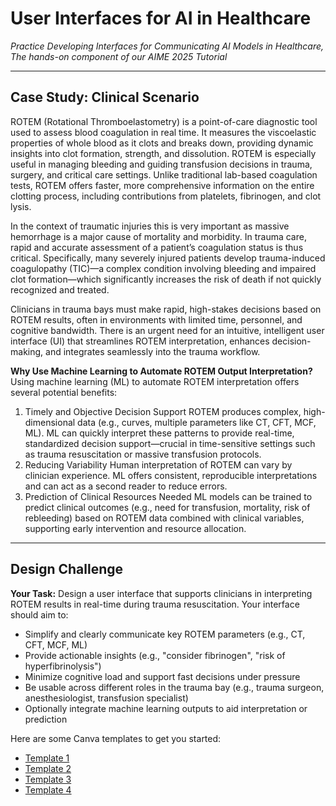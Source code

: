 # User Interfaces for AI in Healthcare 
*Practice Developing Interfaces for Communicating AI Models in Healthcare, The hands-on component of our AIME 2025 Tutorial*

---
## Case Study: Clinical Scenario  
 
ROTEM (Rotational Thromboelastometry) is a point-of-care diagnostic tool used to assess blood coagulation in real time. It measures the viscoelastic properties of whole blood as it clots and breaks down, providing dynamic insights into clot formation, strength, and dissolution. ROTEM is especially useful in managing bleeding and guiding transfusion decisions in trauma, surgery, and critical care settings. Unlike traditional lab-based coagulation tests, ROTEM offers faster, more comprehensive information on the entire clotting process, including contributions from platelets, fibrinogen, and clot lysis. 

In the context of traumatic injuries this is very important as massive hemorrhage is a major cause of mortality and morbidity. In trauma care, rapid and accurate assessment of a patient’s coagulation status is thus critical. Specifically, many severely injured patients develop trauma-induced coagulopathy (TIC)—a complex condition involving bleeding and impaired clot formation—which significantly increases the risk of death if not quickly recognized and treated.

Clinicians in trauma bays must make rapid, high-stakes decisions based on ROTEM results, often in environments with limited time, personnel, and cognitive bandwidth. There is an urgent need for an intuitive, intelligent user interface (UI) that streamlines ROTEM interpretation, enhances decision-making, and integrates seamlessly into the trauma workflow.

**Why Use Machine Learning to Automate ROTEM Output Interpretation?**
Using machine learning (ML) to automate ROTEM interpretation offers several potential benefits:
1.	Timely and Objective Decision Support
ROTEM produces complex, high-dimensional data (e.g., curves, multiple parameters like CT, CFT, MCF, ML). ML can quickly interpret these patterns to provide real-time, standardized decision support—crucial in time-sensitive settings such as trauma resuscitation or massive transfusion protocols.
2.	Reducing Variability
Human interpretation of ROTEM can vary by clinician experience. ML offers consistent, reproducible interpretations and can act as a second reader to reduce errors.
3.	Prediction of Clinical Resources Needed
ML models can be trained to predict clinical outcomes (e.g., need for transfusion, mortality, risk of rebleeding) based on ROTEM data combined with clinical variables, supporting early intervention and resource allocation.


---

## Design Challenge

**Your Task:**
Design a user interface that supports clinicians in interpreting ROTEM results in real-time during trauma resuscitation. Your interface should aim to:
- Simplify and clearly communicate key ROTEM parameters (e.g., CT, CFT, MCF, ML)
- Provide actionable insights (e.g., "consider fibrinogen", "risk of hyperfibrinolysis")
- Minimize cognitive load and support fast decisions under pressure
- Be usable across different roles in the trauma bay (e.g., trauma surgeon, anesthesiologist, transfusion specialist)
- Optionally integrate machine learning outputs to aid interpretation or prediction


Here are some Canva templates to get you started: 
- [Template 1](https://www.canva.com/design/DAGp-meT3UA/icS8qU9A5eLbYDfS78r0jw/edit)
- [Template 2](https://www.canva.com/design/DAGp-osrU7I/57aFD8EyGpbFH6MkoQSsKg/edit?ui=eyJBIjp7fX0)
- [Template 3](https://www.canva.com/design/DAGp-rX_kqA/uqwO3CDM1hEkzKDxKngP8w/edit)
- [Template 4](https://www.canva.com/design/DAGp-njJ6i4/Pjphm923a1CAGFRlBZiXvQ/edit)

